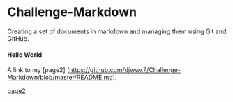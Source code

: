 # Challenge-Markdown
Creating a set of documents in markdown and managing them using Git and GitHub.

#### Hello World

A link to my [page2] (https://github.com/djwwx7/Challenge-Markdown/blob/master/README.md).

[page2]()
